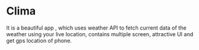 # Clima
It is a beautiful app , which uses weather API to fetch current data of the weather using your live location, contains multiple screen, attractive UI and get gps location of phone.
